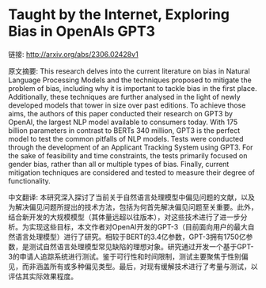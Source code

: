 # Taught by the Internet, Exploring Bias in OpenAIs GPT3

链接: http://arxiv.org/abs/2306.02428v1

原文摘要:
This research delves into the current literature on bias in Natural Language
Processing Models and the techniques proposed to mitigate the problem of bias,
including why it is important to tackle bias in the first place. Additionally,
these techniques are further analysed in the light of newly developed models
that tower in size over past editions. To achieve those aims, the authors of
this paper conducted their research on GPT3 by OpenAI, the largest NLP model
available to consumers today. With 175 billion parameters in contrast to BERTs
340 million, GPT3 is the perfect model to test the common pitfalls of NLP
models. Tests were conducted through the development of an Applicant Tracking
System using GPT3. For the sake of feasibility and time constraints, the tests
primarily focused on gender bias, rather than all or multiple types of bias.
Finally, current mitigation techniques are considered and tested to measure
their degree of functionality.

中文翻译:
本研究深入探讨了当前关于自然语言处理模型中偏见问题的文献，以及为解决偏见问题所提出的技术方法，包括为何首先解决偏见问题至关重要。此外，结合新开发的大规模模型（其体量远超以往版本），对这些技术进行了进一步分析。为实现这些目标，本文作者对OpenAI开发的GPT-3（目前面向用户的最大自然语言处理模型）进行了研究。相较于BERT的3.4亿参数，GPT-3拥有1750亿参数，是测试自然语言处理模型常见缺陷的理想对象。研究通过开发一个基于GPT-3的申请人追踪系统进行测试。鉴于可行性和时间限制，测试主要聚焦于性别偏见，而非涵盖所有或多种偏见类型。最后，对现有缓解技术进行了考量与测试，以评估其实际效果程度。
